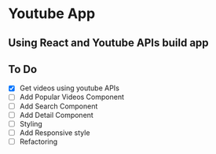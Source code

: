 # Youtube App

## Using React and Youtube APIs build app

## To Do

- [x] Get videos using youtube APIs
- [ ] Add Popular Videos Component
- [ ] Add Search Component
- [ ] Add Detail Component
- [ ] Styling
- [ ] Add Responsive style
- [ ] Refactoring
